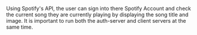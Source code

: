 Using Spotify's API, the user can sign into there Spotify Account and check the current song they are currently playing by displaying the song title and image. It is important to run both the auth-server and client servers at the same time. 
